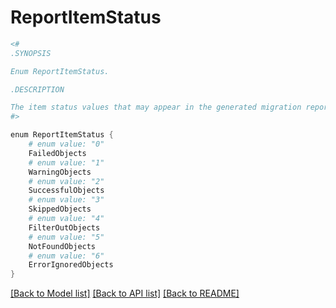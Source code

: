 # ReportItemStatus
```powershell
<#
.SYNOPSIS

Enum ReportItemStatus.

.DESCRIPTION

The item status values that may appear in the generated migration report.
#>

enum ReportItemStatus {
    # enum value: "0"
    FailedObjects
    # enum value: "1"
    WarningObjects
    # enum value: "2"
    SuccessfulObjects
    # enum value: "3"
    SkippedObjects
    # enum value: "4"
    FilterOutObjects
    # enum value: "5"
    NotFoundObjects
    # enum value: "6"
    ErrorIgnoredObjects
}
```


[[Back to Model list]](../README.md#documentation-for-models) [[Back to API list]](../README.md#documentation-for-api-endpoints) [[Back to README]](../README.md)
